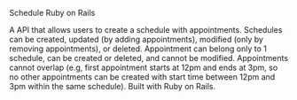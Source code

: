 Schedule Ruby on Rails  

A API that allows users to create a schedule with appointments. Schedules can be created, updated (by adding appointments), modified (only by removing appointments), or deleted. Appointment can belong only to 1 schedule, can be created or deleted, and cannot be modified. Appointments cannot overlap (e.g, first appointment starts at 12pm and ends at 3pm, so no other appointments can be created with start time between 12pm and 3pm within the same schedule). Built with Ruby on Rails.



